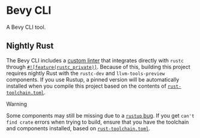 # Bevy CLI

A Bevy CLI tool.

## Nightly Rust

The Bevy CLI includes a [custom linter](bevy_lint) that integrates directly with `rustc` through [`#![feature(rustc_private)]`](https://doc.rust-lang.org/nightly/unstable-book/language-features/rustc-private.html). Because of this, building this project requires nightly Rust with the `rustc-dev` and `llvm-tools-preview` components. If you use Rustup, a pinned version will be automatically installed when you compile this project based on the contents of [`rust-toolchain.toml`](rust-toolchain.toml).

> [!WARNING]
>
> Some components may still be missing due to a [`rustup` bug](https://github.com/rust-lang/rustup/issues/3255). If you get `can't find crate` errors when trying to build, ensure that you have the toolchain and components installed, based on [`rust-toolchain.toml`](rust-toolchain.toml).
